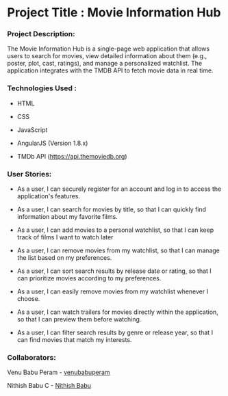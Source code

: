 # Project Title : Movie Information Hub
### Project Description:
The Movie Information Hub is a single-page web application that allows users to search for movies, view detailed information about them (e.g., poster, plot, cast, ratings), and manage a personalized watchlist. The application integrates with the TMDB API to fetch movie data in real time.
### Technologies Used :
* HTML

* CSS

* JavaScript

* AngularJS (Version 1.8.x)

* TMDb API (https://api.themoviedb.org)

### User Stories:

* As a user, I can securely register for an account and log in to access the application's features.

* As a user, I can search for movies by title, so that I can quickly find information about my favorite films.

* As a user, I can add movies to a personal watchlist, so that I can keep track of films I want to watch later

* As a user, I can remove movies from my watchlist, so that I can manage the list based on my preferences.
  
* As a user, I can sort search results by release date or rating, so that I can prioritize movies according to my preferences.
  
* As a user, I can easily remove movies from my watchlist whenever I choose.

* As a user, I can watch trailers for movies directly within the application, so that I can preview them before watching.

* As a user, I can filter search results by genre or release year, so that I can find movies that match my interests.

### Collaborators:
Venu Babu Peram  - [venubabuperam](https://github.com/venubabuperam)

Nithish Babu C  - [Nithish Babu](https://github.com/cnithishbabu16)
